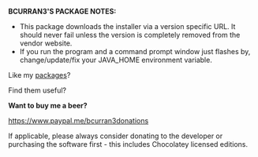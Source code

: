 **BCURRAN3'S PACKAGE NOTES:**

* This package downloads the installer via a version specific URL. It should never fail unless the version is completely removed from the vendor website.
* If you run the program and a command prompt window just flashes by, change/update/fix your JAVA_HOME environment variable.

Like my [packages](https://chocolatey.org/profiles/bcurran3)? 

Find them useful?

**Want to buy me a beer?**

https://www.paypal.me/bcurran3donations

If applicable, please always consider donating to the developer or purchasing the software first - this includes Chocolatey licensed editions.